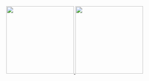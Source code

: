 <div>
<a href="https://github.com/HenryqueX/HenryqueX">
<img loading="lazy" height="180em" src="https://github-readme-stats.vercel.app/api/top-langs/?username=HenryqueX/HenryqueX&layout=compact&langs_count=7&theme=dracula"/>
<img loading="lazy" height="180em" src="https://github-readme-stats.vercel.app/api?username=HenryqueX/HenryqueX-aqui&show_icons=true&theme=dracula&include_all_commits=true&count_private=true"/>
</div>
